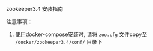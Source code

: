 zookeeper3.4 安装指南

注意事项：
1. 使用docker-compose安装时, 请将 `zoo.cfg` 文件copy至 `/docker/zookeeper3.4/conf/` 目录下